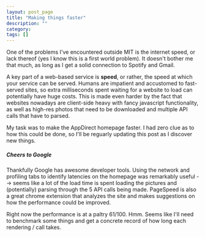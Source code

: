 ```yaml
---
layout: post_page
title: "Making things faster"
description: ""
category: 
tags: []
---
```


One of the problems I've encountered outside MIT is the internet speed, or lack thereof (yes I know this is a first world problem). It doesn't bother me that much, as long as I get a solid connection to Spotify and Gmail.

A key part of a web-based service is <strong>speed</strong>, or rather, the speed at which your service can be served. Humans are impatient and accustomed to fast-served sites, so extra milliseconds spent waiting for a website to load can potentially have huge costs. This is made even harder by the fact that websites nowadays are client-side heavy with fancy javascript functionality, as well as high-res photos that need to be downloaded and multiple API calls that have to parsed.

My task was to make the AppDirect homepage faster. I had zero clue as to how this could be done, so I'll be reguarly updating this post as I discover new things.

<h5> Cheers to Google </h5>
Thankfully Google has awesome developer tools. Using the network and profiling tabs to identify latencies on the homepage was remarkably useful --> seems like a lot of the load time is spent loading the pictures and (potentially) parsing through the 5 API calls being made. PageSpeed is also a great chrome extension that analyzes the site and makes suggestions on how the performance could be improved. 

Right now the performance is at a paltry 61/100. Hmm. Seems like I'll need to benchmark some things and get a concrete record of how long each rendering / call takes. 